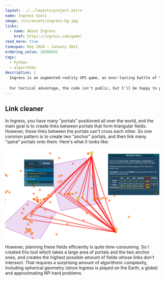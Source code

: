 ```yaml
---
layout: ../../layouts/project.astro
name: Ingress tools
image: /src/assets/ingress-bg.jpg
links:
  - name: About Ingress
    href: https://ingress.com/game/
read_more: true
timespan: May 2020 – January 2021
ordering_value: 20200501
tags:
  - Python
  - algorithms
description: |
  Ingress is an augmented-reality GPS game, an ever-lasting battle of two factions. The game provides an online real-time game map, and each faction develops its own, private set of tools that operate on the game data and facilitate planning and monitoring operations. One the tools I created helps with preparing efficient game plans.

  For tactical advantage, the code isn't public, but I'll be happy to present some parts of it if you reach out.
---
```


## Link cleaner

In Ingress, you have many "portals" positioned all over the world, and the main goal is to create links between portals that form triangular fields. However, these links between the portals can't cross each other. So one common pattern is to create two "anchor" portals, and then link many "spine" portals onto them. Here's what it looks like:

![A so-called onion field](/src/assets/onion.png)

However, planning these fields efficiently is quite time-consuming. So I created this tool which takes a large area of portals and the two anchor ones, and creates the highest possible amount of fields whose links don't intersect. That requires a surprising amount of algorithmic complexity, including spherical geometry (since Ingress is played on the Earth, a globe) and approximating NP-hard problems.
